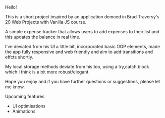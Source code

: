 
Hello!

This is a short project inspired by an application demoed in Brad Traversy's 20 Web Projects with Vanilla JS course.

A simple expense tracker that allows users to add expenses to their list and this updates the balance in real time.

I've deviated from his UI a little bit, incorporated basic OOP elements, made the app fully responsive and web friendly and aim to add transitions and effcts shortly.

My local storage methods deviate from his too, using a try,catch block which I think is a bit more robust/elegant.

Hope you enjoy and if you have further questions or suggestions, please let me know.

Upcoming features:

- UI optimisations
- Animations
